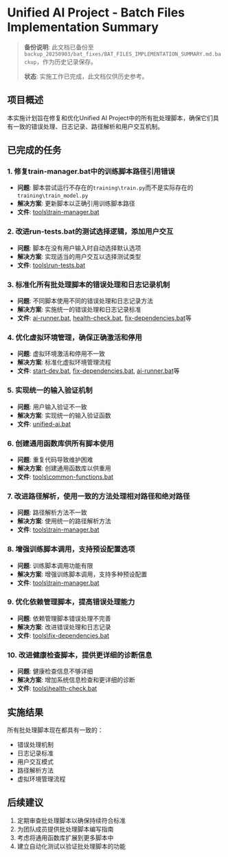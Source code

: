 # Unified AI Project - Batch Files Implementation Summary

> **备份说明**: 此文档已备份至 `backup_20250903/bat_fixes/BAT_FILES_IMPLEMENTATION_SUMMARY.md.backup`，作为历史记录保存。
>
> **状态**: 实施工作已完成，此文档仅供历史参考。

## 项目概述
本实施计划旨在修复和优化Unified AI Project中的所有批处理脚本，确保它们具有一致的错误处理、日志记录、路径解析和用户交互机制。

## 已完成的任务

### 1. 修复train-manager.bat中的训练脚本路径引用错误
- **问题**: 脚本尝试运行不存在的`training\train.py`而不是实际存在的`training\train_model.py`
- **解决方案**: 更新脚本以正确引用训练脚本路径
- **文件**: [tools\train-manager.bat](file:///d:/Projects/Unified-AI-Project/tools/train-manager.bat)

### 2. 改进run-tests.bat的测试选择逻辑，添加用户交互
- **问题**: 脚本在没有用户输入时自动选择默认选项
- **解决方案**: 实现适当的用户交互以选择测试类型
- **文件**: [tools\run-tests.bat](file:///d:/Projects/Unified-AI-Project/tools/run-tests.bat)

### 3. 标准化所有批处理脚本的错误处理和日志记录机制
- **问题**: 不同脚本使用不同的错误处理和日志记录方法
- **解决方案**: 实施统一的错误处理和日志记录标准
- **文件**: [ai-runner.bat](file:///d:/Projects/Unified-AI-Project/ai-runner.bat), [health-check.bat](file:///d:/Projects/Unified-AI-Project/tools/health-check.bat), [fix-dependencies.bat](file:///d:/Projects/Unified-AI-Project/tools/fix-dependencies.bat)等

### 4. 优化虚拟环境管理，确保正确激活和停用
- **问题**: 虚拟环境激活和停用不一致
- **解决方案**: 标准化虚拟环境管理流程
- **文件**: [start-dev.bat](file:///d:/Projects/Unified-AI-Project/tools/start-dev.bat), [fix-dependencies.bat](file:///d:/Projects/Unified-AI-Project/tools/fix-dependencies.bat), [ai-runner.bat](file:///d:/Projects/Unified-AI-Project/ai-runner.bat)等

### 5. 实现统一的输入验证机制
- **问题**: 用户输入验证不一致
- **解决方案**: 实现统一的输入验证函数
- **文件**: [unified-ai.bat](file:///d:/Projects/Unified-AI-Project/unified-ai.bat)

### 6. 创建通用函数库供所有脚本使用
- **问题**: 重复代码导致维护困难
- **解决方案**: 创建通用函数库以供重用
- **文件**: [tools\common-functions.bat](file:///d:/Projects/Unified-AI-Project/tools/common-functions.bat)

### 7. 改进路径解析，使用一致的方法处理相对路径和绝对路径
- **问题**: 路径解析方法不一致
- **解决方案**: 使用统一的路径解析方法
- **文件**: [tools\train-manager.bat](file:///d:/Projects/Unified-AI-Project/tools/train-manager.bat)

### 8. 增强训练脚本调用，支持预设配置选项
- **问题**: 训练脚本调用功能有限
- **解决方案**: 增强训练脚本调用，支持多种预设配置
- **文件**: [tools\train-manager.bat](file:///d:/Projects/Unified-AI-Project/tools/train-manager.bat)

### 9. 优化依赖管理脚本，提高错误处理能力
- **问题**: 依赖管理脚本错误处理不完善
- **解决方案**: 改进错误处理和日志记录
- **文件**: [tools\fix-dependencies.bat](file:///d:/Projects/Unified-AI-Project/tools/fix-dependencies.bat)

### 10. 改进健康检查脚本，提供更详细的诊断信息
- **问题**: 健康检查信息不够详细
- **解决方案**: 增加系统信息检查和更详细的诊断
- **文件**: [tools\health-check.bat](file:///d:/Projects/Unified-AI-Project/tools/health-check.bat)

## 实施结果
所有批处理脚本现在都具有一致的：
- 错误处理机制
- 日志记录标准
- 用户交互模式
- 路径解析方法
- 虚拟环境管理流程

## 后续建议
1. 定期审查批处理脚本以确保持续符合标准
2. 为团队成员提供批处理脚本编写指南
3. 考虑将通用函数库扩展到更多脚本中
4. 建立自动化测试以验证批处理脚本的功能
